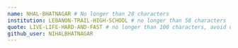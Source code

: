 ```yaml
---
name: NHAL-BHATNAGAR # No longer than 28 characters
institution: LEBANON-TRAIL-HIGH-SCHOOL # no longer than 58 characters
quote: LIVE-LIFE-HARD-AND-FAST # no longer than 100 characters, avoid using quotes(") to guarantee the format remains the same.
github_user: NIHALBHATNAGAR
---
```

